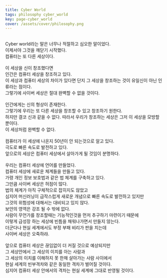 ```yaml
---
title: Cyber World
tags: philosophy cyber_world
key: page-cyber_world
cover: /assets/cover/philosophy.png
---
```

<br>
Cyber world라는 말은 너무나 적절하고 심오한 말이었다.<br>
이제서야 그것을 깨닫기 시작했다.<br>
컴퓨터는 또 다른 세상이다.<br>
<br>
이 세상을 신이 창조했다면<br>
인간은 컴퓨터 세상을 창조하고 있다.<br>
이 세상과 컴퓨터 세상의 차이가 있다면 단지 그 세상을 창조하는 것이 유일신이 아닌 인류라는 점이다.<br>
그렇기에 사이버 세상은 절대 완벽할 수 없을 것이다.<br>
<br>
인간에게는 신의 형상이 존재한다.<br>
그렇기에 우리는 또 다른 세상을 창조할 수 있고 창조하기 원한다.<br>
하지만 결코 신과 같을 수 없다. 따라서 우리가 창조하는 세상은 그저 이 세상을 모방할 뿐이다.<br>
이 세상처럼 완벽할 수 없다.<br>
<br>
컴퓨터가 이 세상에 나온지 50년이 안 되는것으로 알고 있다.<br>
극도로 빠른 속도로 발전하고 있다.<br>
앞으로의 세상은 컴퓨터 세상에서 살아가게 될 것임이 분명하다.<br>
<br>
우리는 컴퓨터 세상에 언어를 만들었다.<br>
컴퓨터 세상에 새로운 체계들을 만들고 있다.<br>
가령 개인 정보 보호법과 같은 법 체계를 구축하고 있다.<br>
그만큼 사이버 세상은 허점이 많다.<br>
법의 체계가 아직 구체적으로 잡히지도 않았고<br>
심지어 머신러닝이 급작스럽게 새로운 개념으로 빠른 속도로 발전하고 있지만<br>
그것의 위험성에 대해서는 대비되고 있지 않다.<br>
보안의 영역은 강조 될 수 밖에 없다.<br>
사람이 무언가를 창조할때는 기능적인것을 먼저 추구하기 마련이기 때문에<br>
이렇게 급성장 하는 세상에 빈틈을 채워나가면서 만들지 않는다.<br>
더군다나 현실 세계에서도 부정 부패 비리가 판을 치는데<br>
사이버 세상은 오죽하랴.<br>
<br>
앞으로 컴퓨터 세상은 끊임없이 더 커질 것으로 예상되지만<br>
그 세상안에서 그 세상의 이치를 아는 사람과<br>
그 세상의 이치를 이해하지 못 한채 살아가는 사람 사이에서<br>
현실 세계의 빈부격차와 같은 동일한 격차가 벌어질 것이다.<br>
심지어 컴퓨터 세상 안에서의 격차는 현실 세계에 그대로 반영될 것이다.<br>
